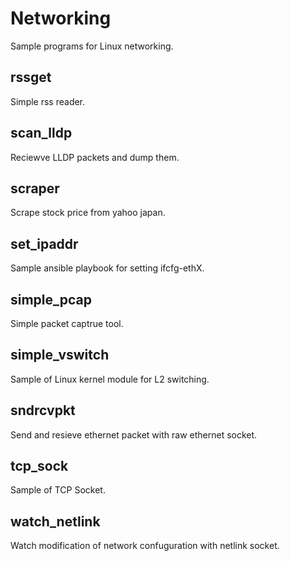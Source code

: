 # Networking
Sample programs for Linux networking.

## rssget

Simple rss reader.

## scan_lldp

Reciewve LLDP packets and dump them.

## scraper

Scrape stock price from yahoo japan.

## set_ipaddr

Sample ansible playbook for setting ifcfg-ethX.

## simple_pcap

Simple packet captrue tool.

## simple_vswitch

Sample of Linux kernel module for L2 switching.

## sndrcvpkt

Send and resieve ethernet packet with raw ethernet socket.

## tcp_sock

Sample of TCP Socket.

## watch_netlink

Watch modification of network confuguration with netlink socket.
